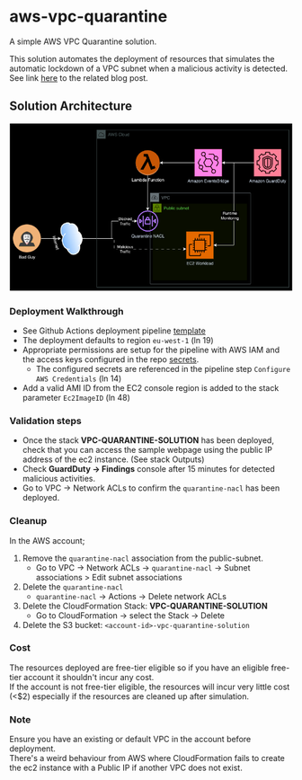 # aws-vpc-quarantine
A simple AWS VPC Quarantine solution.  
  
This solution automates the deployment of resources that simulates the automatic lockdown of a VPC subnet when a malicious activity is detected.  
See link [here](https://notonprem.hashnode.dev/securing-your-aws-vpc-with-an-automated-quarantine-solution) to the related blog post.

## Solution Architecture
![quarantine-solution](img/quarantine.png)


### Deployment Walkthrough
* See Github Actions deployment pipeline [template](.github/workflows/deploy.yml)
* The deployment defaults to region `eu-west-1` (ln 19)
* Appropriate permissions are setup for the pipeline with AWS IAM and the access keys configured in the repo [secrets](https://docs.github.com/en/actions/security-guides/using-secrets-in-github-actions).
    - The configured secrets are referenced in the pipeline step `Configure AWS Credentials` (ln 14)
* Add a valid AMI ID from the EC2 console region is added to the stack parameter `Ec2ImageID` (ln 48)  


### Validation steps
* Once the stack __VPC-QUARANTINE-SOLUTION__ has been deployed, check that you can access the sample webpage using the public IP address of the ec2 instance. (See stack Outputs)  
* Check __GuardDuty -> Findings__ console after 15 minutes for detected malicious activities.  
* Go to VPC -> Network ACLs to confirm the `quarantine-nacl` has been deployed.


### Cleanup
In the AWS account;
1. Remove the `quarantine-nacl` association from the public-subnet.
    - Go to VPC -> Network ACLs -> `quarantine-nacl` -> Subnet associations > Edit subnet associations
2. Delete the `quarantine-nacl`
    - `quarantine-nacl` -> Actions -> Delete network ACLs
3. Delete the CloudFormation Stack: __VPC-QUARANTINE-SOLUTION__
    - Go to CloudFormation -> select the Stack -> Delete
4. Delete the S3 bucket: `<account-id>-vpc-quarantine-solution`


### Cost
The resources deployed are free-tier eligible so if you have an eligible free-tier account it shouldn't incur any cost.  
If the account is not free-tier eligible, the resources will incur very little cost (<$2) especially if the resources are cleaned up after simulation.


### Note
Ensure you have an existing or default VPC in the account before deployment.  
There's a weird behaviour from AWS where CloudFormation fails to create the ec2 instance with a Public IP if another VPC does not exist.